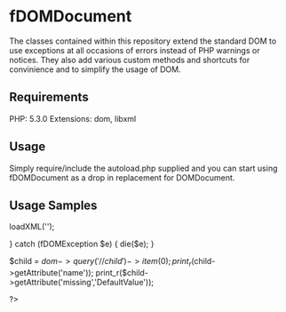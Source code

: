fDOMDocument
============

The classes contained within this repository extend the standard DOM to use exceptions at
all occasions of errors instead of PHP warnings or notices. They also add various custom methods
and shortcuts for convinience and to simplify the usage of DOM.

Requirements
------------

PHP: 5.3.0
Extensions: dom, libxml

Usage
-----

Simply require/include the autoload.php supplied and you can start using fDOMDocument as a 
drop in replacement for DOMDocument.

Usage Samples
--------------

<?php

 $dom = new fDOMDOcument();
 try {
   $dom->loadXML('<?xml version="1.0" ?><root><child name="foo" /></root>');
 } catch (fDOMException $e) {
   die($e);
 }

 $child = $dom->query('//child')->item(0);
 print_r($child->getAttribute('name'));
 print_r($child->getAttribute('missing','DefaultValue'));

?>
